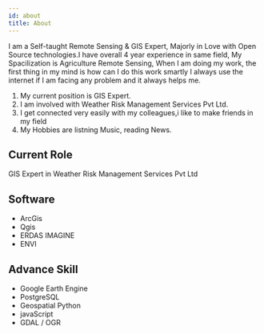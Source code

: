 ```yaml
---
id: about
title: About
---
```


I am a Self-taught Remote Sensing & GIS Expert, Majorly in Love with Open Source technologies.I have overall 4 year experience in same field, My Spacilization is Agriculture Remote Sensing, When I am doing my work, the first thing in my mind is how can I do this work smartly I always use the internet if I am facing any problem and it always helps me. 

1. My current position is GIS Expert.
1. I am involved with Weather Risk Management Services Pvt Ltd.
1. I get connected very easily with my colleagues,i like to make friends in my field
1. My Hobbies are listning Music, reading News.

## Current Role

GIS Expert in Weather Risk Management Services Pvt Ltd

## Software
- ArcGis
- Qgis
- ERDAS IMAGINE
- ENVI
## Advance Skill
- Google Earth Engine 
- PostgreSQL
- Geospatial Python
- javaScript
- GDAL / OGR
